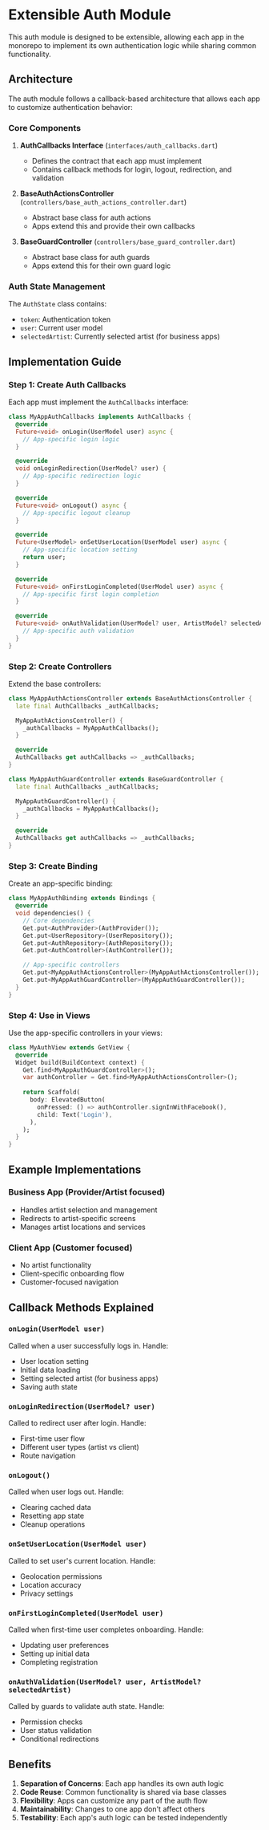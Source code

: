 # Extensible Auth Module

This auth module is designed to be extensible, allowing each app in the monorepo to implement its own authentication logic while sharing common functionality.

## Architecture

The auth module follows a callback-based architecture that allows each app to customize authentication behavior:

### Core Components

1. **AuthCallbacks Interface** (`interfaces/auth_callbacks.dart`)
   - Defines the contract that each app must implement
   - Contains callback methods for login, logout, redirection, and validation

2. **BaseAuthActionsController** (`controllers/base_auth_actions_controller.dart`)
   - Abstract base class for auth actions
   - Apps extend this and provide their own callbacks

3. **BaseGuardController** (`controllers/base_guard_controller.dart`)
   - Abstract base class for auth guards
   - Apps extend this for their own guard logic

### Auth State Management

The `AuthState` class contains:
- `token`: Authentication token
- `user`: Current user model
- `selectedArtist`: Currently selected artist (for business apps)

## Implementation Guide

### Step 1: Create Auth Callbacks

Each app must implement the `AuthCallbacks` interface:

```dart
class MyAppAuthCallbacks implements AuthCallbacks {
  @override
  Future<void> onLogin(UserModel user) async {
    // App-specific login logic
  }

  @override
  void onLoginRedirection(UserModel? user) {
    // App-specific redirection logic
  }

  @override
  Future<void> onLogout() async {
    // App-specific logout cleanup
  }

  @override
  Future<UserModel> onSetUserLocation(UserModel user) async {
    // App-specific location setting
    return user;
  }

  @override
  Future<void> onFirstLoginCompleted(UserModel user) async {
    // App-specific first login completion
  }

  @override
  Future<void> onAuthValidation(UserModel? user, ArtistModel? selectedArtist) async {
    // App-specific auth validation
  }
}
```

### Step 2: Create Controllers

Extend the base controllers:

```dart
class MyAppAuthActionsController extends BaseAuthActionsController {
  late final AuthCallbacks _authCallbacks;

  MyAppAuthActionsController() {
    _authCallbacks = MyAppAuthCallbacks();
  }

  @override
  AuthCallbacks get authCallbacks => _authCallbacks;
}

class MyAppAuthGuardController extends BaseGuardController {
  late final AuthCallbacks _authCallbacks;

  MyAppAuthGuardController() {
    _authCallbacks = MyAppAuthCallbacks();
  }

  @override
  AuthCallbacks get authCallbacks => _authCallbacks;
}
```

### Step 3: Create Binding

Create an app-specific binding:

```dart
class MyAppAuthBinding extends Bindings {
  @override
  void dependencies() {
    // Core dependencies
    Get.put<AuthProvider>(AuthProvider());
    Get.put<UserRepository>(UserRepository());
    Get.put<AuthRepository>(AuthRepository());
    Get.put<AuthController>(AuthController());

    // App-specific controllers
    Get.put<MyAppAuthActionsController>(MyAppAuthActionsController());
    Get.put<MyAppAuthGuardController>(MyAppAuthGuardController());
  }
}
```

### Step 4: Use in Views

Use the app-specific controllers in your views:

```dart
class MyAuthView extends GetView {
  @override
  Widget build(BuildContext context) {
    Get.find<MyAppAuthGuardController>();
    var authController = Get.find<MyAppAuthActionsController>();
    
    return Scaffold(
      body: ElevatedButton(
        onPressed: () => authController.signInWithFacebook(),
        child: Text('Login'),
      ),
    );
  }
}
```

## Example Implementations

### Business App (Provider/Artist focused)
- Handles artist selection and management
- Redirects to artist-specific screens
- Manages artist locations and services

### Client App (Customer focused)
- No artist functionality
- Client-specific onboarding flow
- Customer-focused navigation

## Callback Methods Explained

### `onLogin(UserModel user)`
Called when a user successfully logs in. Handle:
- User location setting
- Initial data loading
- Setting selected artist (for business apps)
- Saving auth state

### `onLoginRedirection(UserModel? user)`
Called to redirect user after login. Handle:
- First-time user flow
- Different user types (artist vs client)
- Route navigation

### `onLogout()`
Called when user logs out. Handle:
- Clearing cached data
- Resetting app state
- Cleanup operations

### `onSetUserLocation(UserModel user)`
Called to set user's current location. Handle:
- Geolocation permissions
- Location accuracy
- Privacy settings

### `onFirstLoginCompleted(UserModel user)`
Called when first-time user completes onboarding. Handle:
- Updating user preferences
- Setting up initial data
- Completing registration

### `onAuthValidation(UserModel? user, ArtistModel? selectedArtist)`
Called by guards to validate auth state. Handle:
- Permission checks
- User status validation
- Conditional redirections

## Benefits

1. **Separation of Concerns**: Each app handles its own auth logic
2. **Code Reuse**: Common functionality is shared via base classes
3. **Flexibility**: Apps can customize any part of the auth flow
4. **Maintainability**: Changes to one app don't affect others
5. **Testability**: Each app's auth logic can be tested independently
